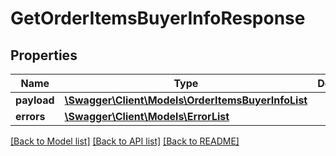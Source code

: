 # GetOrderItemsBuyerInfoResponse

## Properties
Name | Type | Description | Notes
------------ | ------------- | ------------- | -------------
**payload** | [**\Swagger\Client\Models\OrderItemsBuyerInfoList**](OrderItemsBuyerInfoList.md) |  | [optional] 
**errors** | [**\Swagger\Client\Models\ErrorList**](ErrorList.md) |  | [optional] 

[[Back to Model list]](../../README.md#documentation-for-models) [[Back to API list]](../../README.md#documentation-for-api-endpoints) [[Back to README]](../../README.md)

